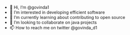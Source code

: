 - 👋 Hi, I’m @govinda1
- 👀 I’m interested in developing efficient software
- 🌱 I’m currently learning about contributing to open source
- 💞️ I’m looking to collaborate on java projects
- 📫 How to reach me on twitter @govinda_d1

<!---
govinda1/govinda1 is a ✨ special ✨ repository because its `README.md` (this file) appears on your GitHub profile.
You can click the Preview link to take a look at your changes.
--->
